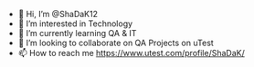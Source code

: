 - 👋 Hi, I’m @ShaDaK12
- 👀 I’m interested in Technology
- 🌱 I’m currently learning QA & IT
- 💞️ I’m looking to collaborate on QA Projects on uTest
- 📫 How to reach me https://www.utest.com/profile/ShaDaK/

<!---
ShaDaK12/ShaDaK12 is a ✨ special ✨ repository because its `README.md` (this file) appears on your GitHub profile.
You can click the Preview link to take a look at your changes.
--->
